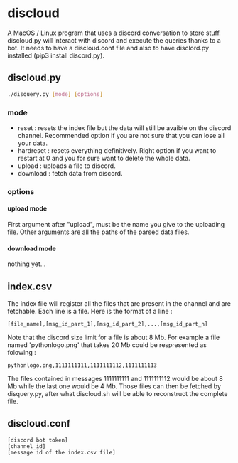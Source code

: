 # discloud

A MacOS / Linux program that uses a discord conversation to store stuff.
discloud.py will interact with discord and execute the queries thanks to a bot. It needs to have a discloud.conf file and also to have disclord.py installed (pip3 install discord.py).

## discloud.py

```bash
./disquery.py [mode] [options]
```
### mode

- reset : resets the index file but the data will still be avaible on the discord channel. Recommended option if you are not sure that you can lose all your data.
- hardreset : resets everything definitively. Right option if you want to restart at 0 and you for sure want to delete the whole data.
- upload : uploads a file to discord.
- download : fetch data from discord.

### options

#### upload mode

First argument after "upload", must be the name you give to the uploading file. Other arguments are all the paths of the parsed data files.

#### download mode

nothing yet...


## index.csv

The index file will register all the files that are present in the channel and are fetchable.
Each line is a file. Here is the format of a line :

```
[file_name],[msg_id_part_1],[msg_id_part_2],...,[msg_id_part_n]
```

Note that the discord size limit for a file is about 8 Mb.
For example a file named 'pythonlogo.png' that takes 20 Mb could be respresented as folowing :

```
pythonlogo.png,1111111111,1111111112,1111111113
```

The files contained in messages 1111111111 and 1111111112 would be about 8 Mb while the last one would be 4 Mb.
Those files can then be fetched by disquery.py, after what discloud.sh will be able to reconstruct the complete file.


## discloud.conf

```
[discord bot token]
[channel_id]
[message id of the index.csv file]
```


